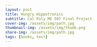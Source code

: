 ```yaml
---
layout: post
title: Hungry Hippotronics
subtitle: Cal Poly ME 507 Final Project
cover-img: /assets/img/path.jpg
thumbnail-img: /assets/img/thumb.png
share-img: /assets/img/path.jpg
tags: [books, test]
---
```

